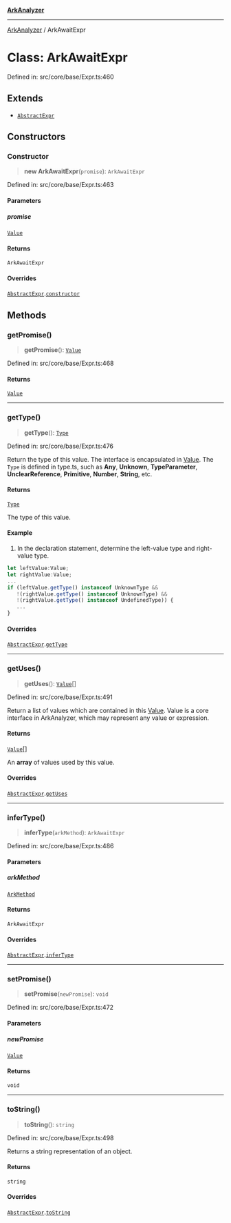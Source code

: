 [**ArkAnalyzer**](../README.md)

***

[ArkAnalyzer](../globals.md) / ArkAwaitExpr

# Class: ArkAwaitExpr

Defined in: src/core/base/Expr.ts:460

## Extends

- [`AbstractExpr`](AbstractExpr.md)

## Constructors

### Constructor

> **new ArkAwaitExpr**(`promise`): `ArkAwaitExpr`

Defined in: src/core/base/Expr.ts:463

#### Parameters

##### promise

[`Value`](../interfaces/Value.md)

#### Returns

`ArkAwaitExpr`

#### Overrides

[`AbstractExpr`](AbstractExpr.md).[`constructor`](AbstractExpr.md#constructor)

## Methods

### getPromise()

> **getPromise**(): [`Value`](../interfaces/Value.md)

Defined in: src/core/base/Expr.ts:468

#### Returns

[`Value`](../interfaces/Value.md)

***

### getType()

> **getType**(): [`Type`](Type.md)

Defined in: src/core/base/Expr.ts:476

Return the type of this value. The interface is encapsulated in [Value](../interfaces/Value.md). 
The `Type` is defined in type.ts, such as **Any**, **Unknown**, **TypeParameter**, 
**UnclearReference**, **Primitive**, **Number**, **String**, etc.

#### Returns

[`Type`](Type.md)

The type of this value.

#### Example

1. In the declaration statement, determine the left-value type and right-value type.

```typescript
let leftValue:Value;
let rightValue:Value;
...
if (leftValue.getType() instanceof UnknownType && 
   !(rightValue.getType() instanceof UnknownType) &&
   !(rightValue.getType() instanceof UndefinedType)) {
   ...
}
```

#### Overrides

[`AbstractExpr`](AbstractExpr.md).[`getType`](AbstractExpr.md#gettype)

***

### getUses()

> **getUses**(): [`Value`](../interfaces/Value.md)[]

Defined in: src/core/base/Expr.ts:491

Return a list of values which are contained in this [Value](../interfaces/Value.md).
Value is a core interface in ArkAnalyzer, which may represent any value or expression.

#### Returns

[`Value`](../interfaces/Value.md)[]

An **array** of values used by this value.

#### Overrides

[`AbstractExpr`](AbstractExpr.md).[`getUses`](AbstractExpr.md#getuses)

***

### inferType()

> **inferType**(`arkMethod`): `ArkAwaitExpr`

Defined in: src/core/base/Expr.ts:486

#### Parameters

##### arkMethod

[`ArkMethod`](ArkMethod.md)

#### Returns

`ArkAwaitExpr`

#### Overrides

[`AbstractExpr`](AbstractExpr.md).[`inferType`](AbstractExpr.md#infertype)

***

### setPromise()

> **setPromise**(`newPromise`): `void`

Defined in: src/core/base/Expr.ts:472

#### Parameters

##### newPromise

[`Value`](../interfaces/Value.md)

#### Returns

`void`

***

### toString()

> **toString**(): `string`

Defined in: src/core/base/Expr.ts:498

Returns a string representation of an object.

#### Returns

`string`

#### Overrides

[`AbstractExpr`](AbstractExpr.md).[`toString`](AbstractExpr.md#tostring)

